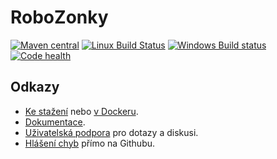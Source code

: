 # RoboZonky

[![Maven central](https://maven-badges.herokuapp.com/maven-central/com.github.robozonky/robozonky/badge.svg)](http://search.maven.org/#search|ga|1|robozonky-)
[![Linux Build Status](https://travis-ci.org/RoboZonky/robozonky.svg)](https://travis-ci.org/RoboZonky/robozonky)
[![Windows Build status](https://ci.appveyor.com/api/projects/status/o6983h25auupkt0p?svg=true)](https://ci.appveyor.com/project/triceo/robozonky-8acvb)
[![Code health](https://sonarcloud.io/api/project_badges/measure?project=com.github.robozonky%3Arobozonky&metric=alert_status)](https://sonarcloud.io/dashboard?id=com.github.robozonky%3Arobozonky)


## Odkazy

* [Ke stažení](http://www.robozonky.cz) nebo [v Dockeru](https://hub.docker.com/r/robozonky/robozonky/).
* [Dokumentace](https://github.com/RoboZonky/robozonky/wiki).
* [Uživatelská podpora](https://groups.google.com/forum/#!forum/robozonky-users) pro dotazy a diskusi.
* [Hlášení chyb](https://github.com/RoboZonky/robozonky/issues) přímo na Githubu.

